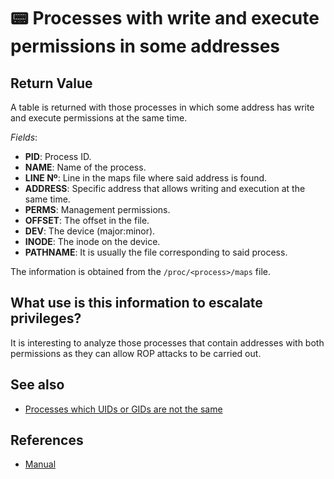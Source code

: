 # 📟 Processes with write and execute permissions in some addresses

## Return Value
A table is returned with those processes in which some address has write and execute permissions at the same time.

*Fields*:
- **PID**: Process ID.
- **NAME**: Name of the process.
- **LINE Nº**: Line in the maps file where said address is found.
- **ADDRESS**: Specific address that allows writing and execution at the same time.
- **PERMS**: Management permissions.
- **OFFSET**: The offset in the file.
- **DEV**: The device (major:minor).
- **INODE**: The inode on the device.
- **PATHNAME**: It is usually the file corresponding to said process.

The information is obtained from the `/proc/<process>/maps` file.

## What use is this information to escalate privileges?
It is interesting to analyze those processes that contain addresses with both permissions as they can allow ROP attacks to be carried out.

## See also
- [Processes which UIDs or GIDs are not the same](xid)

## References
- [Manual](https://man7.org/linux/man-pages/man5/proc.5.html)